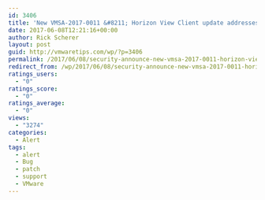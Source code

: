 ```yaml
---
id: 3406
title: 'New VMSA-2017-0011 &#8211; Horizon View Client update addresses a command injection vulnerability'
date: 2017-06-08T12:21:16+00:00
author: Rick Scherer
layout: post
guid: http://vmwaretips.com/wp/?p=3406
permalink: /2017/06/08/security-announce-new-vmsa-2017-0011-horizon-view-client-update-addresses-a-command-injection-vulnerability/
redirect_from: /wp/2017/06/08/security-announce-new-vmsa-2017-0011-horizon-view-client-update-addresses-a-command-injection-vulnerability/
ratings_users:
  - "0"
ratings_score:
  - "0"
ratings_average:
  - "0"
views:
  - "3274"
categories:
  - Alert
tags:
  - alert
  - Bug
  - patch
  - support
  - VMware
---
```

